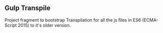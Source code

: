 Gulp Transpile
--------------

Project fragment to bootstrap Transpilation for all the js files in ES6 (ECMA-Script 2015) to it's older version.
 
